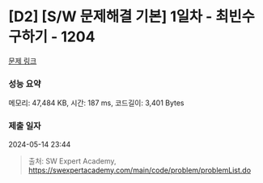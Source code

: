 # [D2] [S/W 문제해결 기본] 1일차 - 최빈수 구하기 - 1204 

[문제 링크](https://swexpertacademy.com/main/code/problem/problemDetail.do?contestProbId=AV13zo1KAAACFAYh) 

### 성능 요약

메모리: 47,484 KB, 시간: 187 ms, 코드길이: 3,401 Bytes

### 제출 일자

2024-05-14 23:44



> 출처: SW Expert Academy, https://swexpertacademy.com/main/code/problem/problemList.do